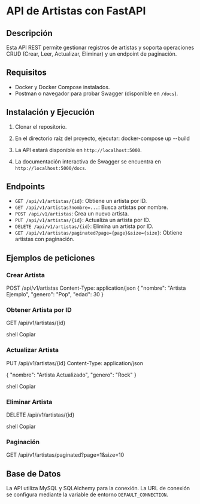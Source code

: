 # API de Artistas con FastAPI

## Descripción
Esta API REST permite gestionar registros de artistas y soporta operaciones CRUD (Crear, Leer, Actualizar, Eliminar) y un endpoint de paginación.

## Requisitos
- Docker y Docker Compose instalados.
- Postman o navegador para probar Swagger (disponible en `/docs`).

## Instalación y Ejecución

1. Clonar el repositorio.
2. En el directorio raíz del proyecto, ejecutar: docker-compose up --build

3. La API estará disponible en `http://localhost:5000`.
4. La documentación interactiva de Swagger se encuentra en `http://localhost:5000/docs`.

## Endpoints
- `GET /api/v1/artistas/{id}`: Obtiene un artista por ID.
- `GET /api/v1/artistas?nombre=...`: Busca artistas por nombre.
- `POST /api/v1/artistas`: Crea un nuevo artista.
- `PUT /api/v1/artistas/{id}`: Actualiza un artista por ID.
- `DELETE /api/v1/artistas/{id}`: Elimina un artista por ID.
- `GET /api/v1/artistas/paginated?page={page}&size={size}`: Obtiene artistas con paginación.

## Ejemplos de peticiones

### Crear Artista
POST /api/v1/artistas Content-Type: application/json
{ "nombre": "Artista Ejemplo", "genero": "Pop", "edad": 30 }

### Obtener Artista por ID
GET /api/v1/artistas/{id}

shell
Copiar

### Actualizar Artista
PUT /api/v1/artistas/{id} Content-Type: application/json

{ "nombre": "Artista Actualizado", "genero": "Rock" }

shell
Copiar

### Eliminar Artista
DELETE /api/v1/artistas/{id}

shell
Copiar

### Paginación
GET /api/v1/artistas/paginated?page=1&size=10

## Base de Datos

La API utiliza MySQL y SQLAlchemy para la conexión. La URL de conexión se configura mediante la variable de entorno `DEFAULT_CONNECTION`.

